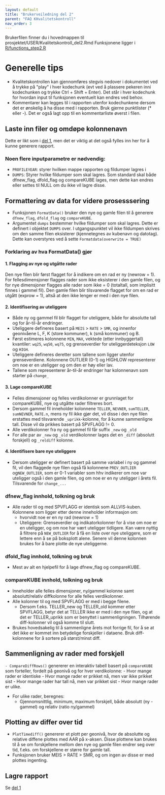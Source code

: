 ```yaml
---
layout: default
title: "Brukerveiledning del 2" 
parent: "FAQ KHvalitetskontroll"
nav_order: 3
---
```


Brukerfilen finner du i hovedmappen til prosjektet/USER/Kvalitetskontroll_del2.Rmd
Funksjonene ligger i [R/functions_step2.R](https://github.com/helseprofil/KHvalitetskontroll/blob/main/R/functions_step2.R)

# Generelle tips
- Kvalitetskontrollen kan gjennomføres stegvis nedover i dokumentet ved å trykke på "play" i hver kodechunk (evt ved å plassere pekeren inni kodechunken og trykke Ctrl + Shift + Enter). Det står i hver kodechunk for hvordan input til funksjonen eventuelt kan endres ved behov. 
- Kommentarer kan legges til i rapporten utenfor kodechunkene dersom det er ønskelig å ha disse med i rapporten. Bruk gjerne punktlister (* eller -). Det er også lagt opp til en kommentarliste øverst i filen. 

## Laste inn filer og omdøpe kolonnenavn
Dette er likt som i [del 1](https://helseprofil.github.io/khvalitetskontroll-del1.html), men det er viktig at det også fylles inn her for å kunne generere rapport. 

### Noen flere inputparametre er nødvendig:
- `PROFILEYEAR`: styrer hvilken mappe rapporten og fildumper lagres i
- `DUMPS`: Styrer hvilke fildumper som skal lagres. Som standard skal både dfnew_flag, dfold_flag og compareKUBE lages, men dette kan endres eller settes til NULL om du ikke vil lagre disse. 

## Formattering av data for videre prosesssering
- Funksjonen `FormatData()` bruker den nye og gamle filen til å generere `dfnew_flag`, `dfold_flag` og `compareKUBE`. 
- Argumentet `dumps` bestemmer hvilke fildumper som skal lagres. Dette er definert i objektet `DUMPS` over. I utgangspunktet vil ikke fildumpen skrives om den samme filen eksisterer (kjennetegnes av kubenavn og datotag). Dette kan overstyres ved å sette `Formatdata(overwrite = TRUE)`

### Forklaring av hva FormatData() gjør

#### 1. Flagging av nye og utgåtte rader
Den nye filen blir først flagget for å indikere om en rad er ny (newrow = 1). For fellesdimensjoner flagges rader som ikke eksisterer i den gamle filen, og for nye dimensjoner flagges alle rader som ikke = 0 (totaltall, som implisitt finnes i gammel fil). Den gamle filen blir tilsvarende flagget for om en rad er utgått (exprow = 1), altså at den ikke lenger er med i den nye filen. 

#### 2. Identifisering av uteliggere
- Både ny og gammel fil blir flagget for uteliggere, både for absolutte tall og for år-til-år endringer.
- Uteliggere defineres basert på `MEIS` > `RATE` > `SMR`, og innenfor geonivåene L, F, K (store kommuner), k (små kommuner) og B. 
- Først estimeres kolonnene `MIN`, `MAX`, vektede (etter innbyggertall) kvantiler: `wq25`, `wq50`, `wq75`, og grenseverdier for uteliggerdeteksjon `LOW` og `HIGH`. 
- Uteliggere defineres deretter som tallene som ligger utenfor grenseverdiene. Kolonnene OUTLIER (0-1) og HIGHLOW representerer om noe er en uteligger og om den er høy eller lav.
- Tallene som representerer år-til-år endringer har kolonnenavn som starter på `change_`

#### 3. Lage compareKUBE
- Felles dimensjoner og felles verdikolonner er grunnlaget for compareKUBE, nye og utgåtte rader filtreres bort.
- Dersom gammel fil inneholder kolonnene `TELLER`, `NEVNER`, `sumTELLER`, `sumNEVNER`, `RATE.n`, mens ny fil ikke gjør det, vil disse i den nye filen erstattes med tilsvarende `_uprikk`-kolonne, for å kunne sammenligne tall. Disse vil da prikkes basert på SPVFLAGG != 0. 
- Alle verdikolonner fra ny og gammel fil får suffix `_new` og `_old`
- For alle par av `_new` og `_old` verdikolonner lages det en  `_diff` (absolutt forskjell) og `_reldiff` kolonne. 

#### 4. Identifisere bare nye uteliggere
- Dersom uteligger er definert basert på samme variabel i ny og gammel fil, vil den flaggede nye filen også få kolonnene `PREV_OUTLIER` og`NEW_OUTLIER`, som er 0-1 variabler som hhv indikerer om noe var uteligger også i den gamle filen, og om noe er en ny uteligger i årets fil. Tilsvarende for `change_...` 

### dfnew_flag innhold, tolkning og bruk
- Alle rader til og med SPVFLAGG er identisk som ALLVIS-kuben. Kolonnene som ligger etter denne inneholder informasjon om:
    - hvorvidt noe er en ny rad (newrow = 1)
    - Uteliggere: Grenseverdier og indikatorkolonner for å vise om noe er en uteligger, og om noe har vært uteligger tidligere. Kan være nyttig å filtrere på `NEW_OUTLIER` for å få en liste over nye uteliggere, som er lettere enn å se på boksplott alene. Senere vil denne kolonnen brukes for å bare plotte de nye uteliggerne. 


### dfold_flag innhold, tolkning og bruk
- Mest av alt en hjelpefil for å lage dfnew_flag og compareKUBE. 

### compareKUBE innhold, tolkning og bruk
- Inneholder alle felles dimensjoner, ny/gammel kolonne samt absolutt/relativ diffkolonne for alle felles verdikolonner. 
- Alle kolonner til og med SPVFLAGG er med i begge filene. 
    - Dersom f.eks. TELLER_new og TELLER_old kommer etter SPVFLAGG, betyr det at TELLER ikke er med i den nye filen, og at det er TELLER_uprikk som er benyttet i sammenligningen. Tilhørende diff-kolonner vil også komme til slutt. 
- Brukes hovedsakelig til å sammenligne årets mot forrige fil, for å se at det ikke er kommet inn betydelige forskjeller i dataene. Bruk diff-kolonnene for å sortere på størst/minst diff. 


## Sammenligning av rader med forskjell
`- CompareDiffRows()` genererer en interaktiv tabell basert på `compareKUBE` som forteller, fordelt på geonivå og for hver verdikolonne:
    - Hvor mange rader er identiske
    - Hvor mange rader er prikket nå, men var ikke prikket sist
    - Hvor mange rader har tall nå, men var prikket sist
    - Hvor mange rader er ulike.
- For ulike rader, beregnes:
    - Gjennomsnittlig, minimum, maximum forskjell, både absolutt (ny - gammel) og relativ (ratio ny/gammel)
    
## Plotting av differ over tid
- `PlotTimediff()` genererer et plott per geonivå, hvor de absolutte og relative diffene plottes med AAR på x-aksen. Disse plottene kan brukes til å se om forskjellene mellom den nye og gamle filen endrer seg over tid, f.eks. om forskjellene er større for gamle tall. 
- Funksjonen bruker MEIS > RATE > SMR, og om ingen av disse er med plottes ingenting. 

## Lagre rapport
Se [del 1](https://helseprofil.github.io/khvalitetskontroll-del1.html)




